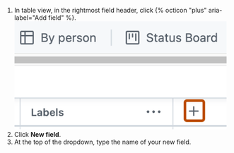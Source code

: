 1. In table view, in the rightmost field header, click {% octicon "plus" aria-label="Add field" %}.
   ![Screenshot of a project. The "Add field" button is highlighted with an orange outline.](/assets/images/help/projects-v2/new-field-button.png)
1. Click **New field**.
1. At the top of the dropdown, type the name of your new field.
